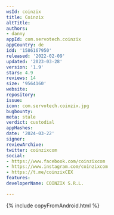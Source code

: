 ```yaml
---
wsId: coinzix
title: Coinzix
altTitle: 
authors:
- danny
appId: com.servotech.coinzix
appCountry: de
idd: '1586167950'
released: '2022-02-09'
updated: '2023-03-28'
version: '1.9'
stars: 4.9
reviews: 14
size: '9564160'
website: 
repository: 
issue: 
icon: com.servotech.coinzix.jpg
bugbounty: 
meta: stale
verdict: custodial
appHashes: 
date: '2024-03-22'
signer: 
reviewArchive: 
twitter: coinzixcom
social:
- https://www.facebook.com/coinzixcom
- https://www.instagram.com/coinzixcom
- https://t.me/coinzixCEX
features: 
developerName: COINZIX S.R.L.

---
```


{% include copyFromAndroid.html %}

